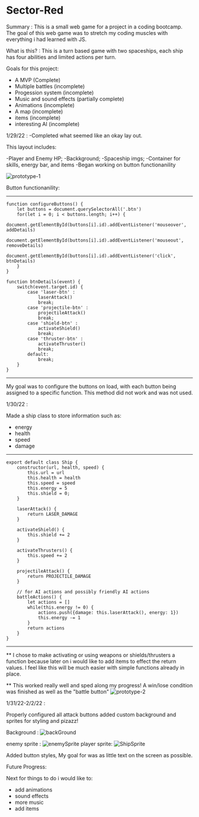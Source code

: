 # Sector-Red

Summary : This is a small web game for a project in a coding bootcamp.  The goal of this web game was to stretch my coding muscles with everything i had learned with JS.

What is this? : This is a turn based game with two spaceships, each ship has four abilities and limited actions per turn.


Goals for this project:

- A MVP (Complete)
- Multiple battles (incomplete)
- Progession system (incomplete)
- Music and sound effects (partially complete)
- Animations (incomplete)
- A map (incomplete)
- items (incomplete)
- interesting AI (incomplete)


1/29/22 :
-Completed what seemed like an okay lay out.

This layout includes:


-Player and Enemy HP;
-Backkground;
-Spaceship imgs;
-Container for skills, energy bar, and items
-Began working on button functionanility 

![prototype-1](https://user-images.githubusercontent.com/4401398/152903113-666cabee-427b-4da1-aead-ac1bf1799888.png)

Button functionanility: 
_____________________________
```
function configureButtons() {
    let buttons = document.querySelectorAll('.btn')
    for(let i = 0; i < buttons.length; i++) {
        document.getElementById(buttons[i].id).addEventListener('mouseover', addDetails)
        document.getElementById(buttons[i].id).addEventListener('mouseout', removeDetails)
        document.getElementById(buttons[i].id).addEventListener('click', btnDetails)
    }
}

function btnDetails(event) {
    switch(event.target.id) {
        case 'laser-btn' :
            laserAttack()
            break;
        case 'projectile-btn' :
            projectileAttack()
            break;
        case 'shield-btn' :
            activateShield()
            break;
        case 'thruster-btn' :
            activateThruster()
            break;
        default: 
            break;
    }
}
```
___________________________________________
My goal was to configure the buttons on load, with each button being assigned to a specific function.
This method did not work and was not used.

1/30/22 : 

Made a ship class to store information such as:
- energy
- health
- speed
- damage

_____________________________________________________________________________________________________________________
```
export default class Ship {
    constructor(url, health, speed) {
        this.url = url
        this.health = health
        this.speed = speed
        this.energy = 5
        this.shield = 0;
    }

    laserAttack() {
        return LASER_DAMAGE
    }

    activateShield() {
        this.shield += 2
    }

    activateThrusters() {
        this.speed += 2
    }

    projectileAttack() {
        return PROJECTILE_DAMAGE
    }

    // for AI actions and possibly friendly AI actions
    battleActions() {
        let actions = []
        while(this.energy != 0) {
            actions.push({damage: this.laserAttack(), energy: 1})
            this.energy -= 1         
        }
        return actions
    }
}
```
 __________________________________________________________________________________________
 
 ** I chose to make activating or using weapons or shields/thrusters a function because later on i would like to add items to effect the return values.
 I feel like this will be much easier with simple functions already in place.
 
  
  
** This worked really well and sped along my progress!
A win/lose condition was finished as well as the "battle button"
![prototype-2](https://user-images.githubusercontent.com/4401398/152903803-5db19af0-8d3a-4e57-b356-839dceb57b1e.png)


1/31/22-2/2/22 :


Properly configured all attack buttons
added custom background and sprites for styling and pizazz!

Background :
![backGround](https://user-images.githubusercontent.com/4401398/152904670-4f77cb8d-de0c-4967-a8b6-1f397bbb66e6.png)

enemy sprite : 
![enemySprite](https://user-images.githubusercontent.com/4401398/152904685-e47be2bb-00e4-4040-bd66-f163b73c5037.svg)
player sprite: 
![ShipSprite](https://user-images.githubusercontent.com/4401398/152904697-7fca1b3b-1d76-4272-b215-9abc0e0f8fd9.svg)


Added button styles, My goal for was as little text on the screen as possible.




Future Progress:

Next for things to do i would like to:
- add animations
- sound effects
- more music
- add items





